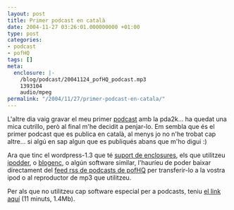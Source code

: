 ```yaml
---
layout: post
title: Primer podcast en català
date: 2004-11-27 03:26:01.000000000 +01:00
type: post
categories:
- podcast
- pofHQ
tags: []
meta:
  enclosure: |-
    /blog/podcast/20041124_pofHQ_podcast.mp3
    1393104
    audio/mpeg
permalink: "/2004/11/27/primer-podcast-en-catala/"
---
```

L'altre dia vaig gravar el meu primer [podcast](http://en.wikipedia.org/wiki/Podcast) amb la pda2k... ha quedat una mica cutrillo, però al final m'he decidit a penjar-lo. Em sembla que és el primer podcast que es publica en català, al menys jo no n'he trobat cap altre... si algú en sap algun que es publiqués abans que m'ho digui :)

Ara que tinc el wordpress-1.3 que té [suport de enclosures](http://wordpress.org/pipermail/hackers_wordpress.org/2004-October/002200.html), els que utilitzeu [ipodder](http://ipodder.sourceforge.net/index.php), o [blogenc](/blog/2004/11/08/106/), o algún software similar, l'hauríeu de poder baixar directament del [feed rss de podcasts de pofHQ](/blog/category/podcast/rss2/) per transferir-lo a la vostra ipod o al reproductor de mp3 que utilitzeu.

Per als que no utilitzeu cap software especial per a podcasts, teniu [el link aquí](/blog/podcast/20041124_pofHQ_podcast.mp3) (11 minuts, 1.4Mb).

